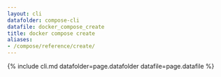 ```yaml
---
layout: cli
datafolder: compose-cli
datafile: docker_compose_create
title: docker compose create
aliases:
- /compose/reference/create/
---
```

<!--
Sorry, but the contents of this page are automatically generated from
Docker's source code. If you want to suggest a change to the text that appears
here, you'll need to find the string by searching this repo:
https://github.com/docker/compose
-->
{% include cli.md datafolder=page.datafolder datafile=page.datafile %}
